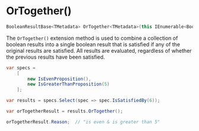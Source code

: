 ﻿# OrTogether()

```csharp
BooleanResultBase<TMetadata> OrTogether<TMetadata>(this IEnumerable<BooleanResultBase<TMetadata>> results)
```

The `OrTogether()` extension method is used to combine a collection of boolean results into a single boolean result
that is satisfied if any of the original results are satisfied.  All results are evaluated, regardless of
whether the previous results have been satisfied.

```csharp
var specs = 
    [
        new IsEvenProposition(),
        new IsGreaterThanProposition(5)
    ];

var results = specs.Select(spec => spec.IsSatisfiedBy(6));

var orTogetherResult = results.OrTogether();

orTogetherResult.Reason;  // "is even & is greater than 5"
```